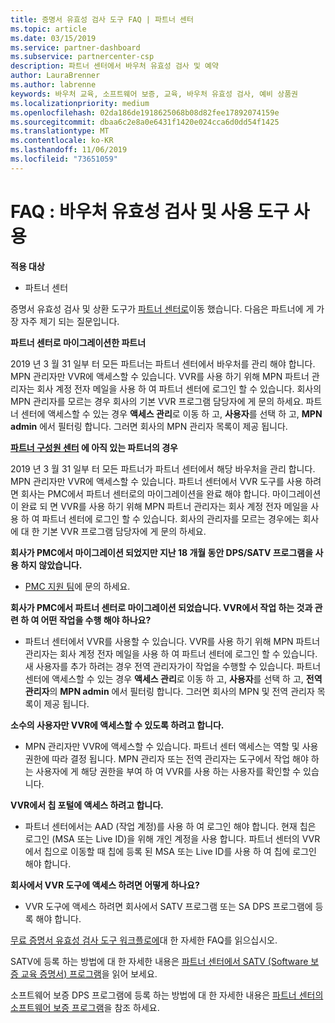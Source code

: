 ```yaml
---
title: 증명서 유효성 검사 도구 FAQ | 파트너 센터
ms.topic: article
ms.date: 03/15/2019
ms.service: partner-dashboard
ms.subservice: partnercenter-csp
description: 파트너 센터에서 바우처 유효성 검사 및 예약
author: LauraBrenner
ms.author: labrenne
keywords: 바우처 교육, 소프트웨어 보증, 교육, 바우처 유효성 검사, 예비 상품권
ms.localizationpriority: medium
ms.openlocfilehash: 02da186de1918625068b08d82fee17892074159e
ms.sourcegitcommit: dbaa6c2e8a0e6431f1420e024cca6d0dd54f1425
ms.translationtype: MT
ms.contentlocale: ko-KR
ms.lasthandoff: 11/06/2019
ms.locfileid: "73651059"
---
```

# <a name="faq-using-the-voucher-validation-and-redemption-tool"></a>FAQ : 바우처 유효성 검사 및 사용 도구 사용 

**적용 대상**

- 파트너 센터

증명서 유효성 검사 및 상환 도구가 [파트너 센터로](https://partner.microsoft.com/pcv/dashboard/overview)이동 했습니다. 다음은 파트너에 게 가장 자주 제기 되는 질문입니다. 

**파트너 센터로 마이그레이션한 파트너**

 2019 년 3 월 31 일부 터 모든 파트너는 파트너 센터에서 바우처를 관리 해야 합니다. MPN 관리자만 VVR에 액세스할 수 있습니다. VVR를 사용 하기 위해 MPN 파트너 관리자는 회사 계정 전자 메일을 사용 하 여 파트너 센터에 로그인 할 수 있습니다. 회사의 MPN 관리자를 모르는 경우 회사의 기본 VVR 프로그램 담당자에 게 문의 하세요.  파트너 센터에 액세스할 수 있는 경우 **액세스 관리**로 이동 하 고, **사용자**를 선택 하 고, **MPN admin** 에서 필터링 합니다. 그러면 회사의 MPN 관리자 목록이 제공 됩니다.  

**[파트너 구성원 센터](https://partner.microsoft.com/) 에 아직 있는 파트너의 경우**

2019 년 3 월 31 일부 터 모든 파트너가 파트너 센터에서 해당 바우처을 관리 합니다. MPN 관리자만 VVR에 액세스할 수 있습니다. 파트너 센터에서 VVR 도구를 사용 하려면 회사는 PMC에서 파트너 센터로의 마이그레이션을 완료 해야 합니다. 마이그레이션이 완료 되 면 VVR를 사용 하기 위해 MPN 파트너 관리자는 회사 계정 전자 메일을 사용 하 여 파트너 센터에 로그인 할 수 있습니다. 회사의 관리자를 모르는 경우에는 회사에 대 한 기본 VVR 프로그램 담당자에 게 문의 하세요.  


**회사가 PMC에서 마이그레이션 되었지만 지난 18 개월 동안 DPS/SATV 프로그램을 사용 하지 않았습니다.**

- [PMC 지원 팀](mailto:proghelp@microsoft.com)에 문의 하세요. 


**회사가 PMC에서 파트너 센터로 마이그레이션 되었습니다. VVR에서 작업 하는 것과 관련 하 여 어떤 작업을 수행 해야 하나요?** 

- 파트너 센터에서 VVR를 사용할 수 있습니다.  VVR를 사용 하기 위해 MPN 파트너 관리자는 회사 계정 전자 메일을 사용 하 여 파트너 센터에 로그인 할 수 있습니다. 새 사용자를 추가 하려는 경우 전역 관리자가이 작업을 수행할 수 있습니다. 파트너 센터에 액세스할 수 있는 경우 **액세스 관리**로 이동 하 고, **사용자**를 선택 하 고, **전역 관리자**의 **MPN admin** 에서 필터링 합니다. 그러면 회사의 MPN 및 전역 관리자 목록이 제공 됩니다.  

**소수의 사용자만 VVR에 액세스할 수 있도록 하려고 합니다.**

- MPN 관리자만 VVR에 액세스할 수 있습니다. 파트너 센터 액세스는 역할 및 사용 권한에 따라 결정 됩니다. MPN 관리자 또는 전역 관리자는 도구에서 작업 해야 하는 사용자에 게 해당 권한을 부여 하 여 VVR를 사용 하는 사용자를 확인할 수 있습니다.

**VVR에서 칩 포털에 액세스 하려고 합니다.**

- 파트너 센터에서는 AAD (작업 계정)를 사용 하 여 로그인 해야 합니다.  현재 칩은 로그인 (MSA 또는 Live ID)을 위해 개인 계정을 사용 합니다.  파트너 센터의 VVR에서 칩으로 이동할 때 칩에 등록 된 MSA 또는 Live ID를 사용 하 여 칩에 로그인 해야 합니다.

**회사에서 VVR 도구에 액세스 하려면 어떻게 하나요?**

- VVR 도구에 액세스 하려면 회사에서 SATV 프로그램 또는 SA DPS 프로그램에 등록 해야 합니다.

[무료 증명서 유효성 검사 도구 워크플로에](https://query.prod.cms.rt.microsoft.com/cms/api/am/binary/RE3kz5o)대 한 자세한 FAQ를 읽으십시오.

SATV에 등록 하는 방법에 대 한 자세한 내용은 [파트너 센터에서 SATV (Software 보증 교육 증명서) 프로그램](software-assurance-satv.md)을 읽어 보세요.

소프트웨어 보증 DPS 프로그램에 등록 하는 방법에 대 한 자세한 내용은 [파트너 센터의 소프트웨어 보증 프로그램](software-assurance-dps.md)을 참조 하세요.
